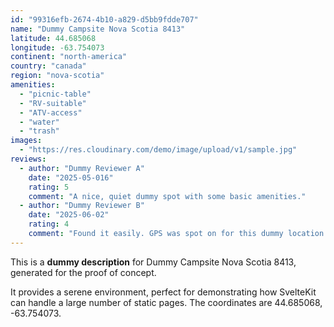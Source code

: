 ```yaml
---
id: "99316efb-2674-4b10-a829-d5bb9fdde707"
name: "Dummy Campsite Nova Scotia 8413"
latitude: 44.685068
longitude: -63.754073
continent: "north-america"
country: "canada"
region: "nova-scotia"
amenities:
  - "picnic-table"
  - "RV-suitable"
  - "ATV-access"
  - "water"
  - "trash"
images:
  - "https://res.cloudinary.com/demo/image/upload/v1/sample.jpg"
reviews:
  - author: "Dummy Reviewer A"
    date: "2025-05-016"
    rating: 5
    comment: "A nice, quiet dummy spot with some basic amenities."
  - author: "Dummy Reviewer B"
    date: "2025-06-02"
    rating: 4
    comment: "Found it easily. GPS was spot on for this dummy location."
---
```


This is a **dummy description** for Dummy Campsite Nova Scotia 8413, generated for the proof of concept.

It provides a serene environment, perfect for demonstrating how SvelteKit can handle a large number of static pages. The coordinates are 44.685068, -63.754073.
